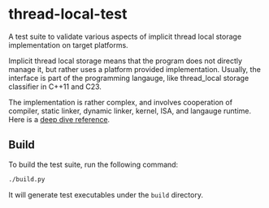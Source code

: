 # thread-local-test

A test suite to validate various aspects of implicit thread local storage implementation on target platforms.

Implicit thread local storage means that the program does not directly manage it, but rather uses a platform provided implementation. Usually, the interface is part of the programming langauge, like thread_local storage classifier in C++11 and C23.

The implementation is rather complex, and involves cooperation of compiler, static linker, dynamic linker, kernel, ISA, and langauge runtime. Here is a [deep dive reference](https://chao-tic.github.io/blog/2018/12/25/tls).

## Build

To build the test suite, run the following command:

```bash
./build.py
```

It will generate test executables under the `build` directory.
